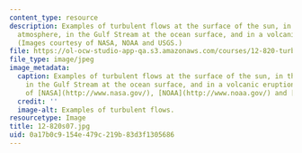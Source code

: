 ```yaml
---
content_type: resource
description: Examples of turbulent flows at the surface of the sun, in the earth's
  atmosphere, in the Gulf Stream at the ocean surface, and in a volcanic eruption.
  (Images courtesy of NASA, NOAA and USGS.)
file: https://ol-ocw-studio-app-qa.s3.amazonaws.com/courses/12-820-turbulence-in-the-ocean-and-atmosphere-spring-2007/0a17b0c9154e479c219b83d3f1305686_12-820s07.jpg
file_type: image/jpeg
image_metadata:
  caption: Examples of turbulent flows at the surface of the sun, in the earth's atmosphere,
    in the Gulf Stream at the ocean surface, and in a volcanic eruption. (Images courtesy
    of [NASA](http://www.nasa.gov/), [NOAA](http://www.noaa.gov/) and [USGS](http://www.usgs.gov/).)
  credit: ''
  image-alt: Examples of turbulent flows.
resourcetype: Image
title: 12-820s07.jpg
uid: 0a17b0c9-154e-479c-219b-83d3f1305686
---
```

